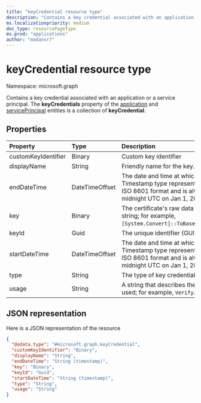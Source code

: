 ```yaml
---
title: "keyCredential resource type"
description: "Contains a key credential associated with an application or a service principal. The **keyCredentials** property of the application and servicePrincipal entities is a collection of **keyCredential**."
ms.localizationpriority: medium
doc_type: resourcePageType
ms.prod: "applications"
author: "madansr7"
---
```


# keyCredential resource type

Namespace: microsoft.graph

Contains a key credential associated with an application or a service principal. The **keyCredentials** property of the [application](application.md) and [servicePrincipal](serviceprincipal.md) entities is a collection of **keyCredential**.

## Properties
| Property	   | Type	|Description|
|:---------------|:--------|:----------|
|customKeyIdentifier|Binary| Custom key identifier |
| displayName | String | Friendly name for the key. Optional. |
|endDateTime|DateTimeOffset|The date and time at which the credential expires.The Timestamp type represents date and time information using ISO 8601 format and is always in UTC time. For example, midnight UTC on Jan 1, 2014 is `2014-01-01T00:00:00Z`.|
|key|Binary| The certificate's raw data in byte array converted to Base64 string; for example, `[System.Convert]::ToBase64String($Cert.GetRawCertData())`. |
|keyId|Guid|The unique identifier (GUID) for the key.|
|startDateTime|DateTimeOffset|The date and time at which the credential becomes valid.The Timestamp type represents date and time information using ISO 8601 format and is always in UTC time. For example, midnight UTC on Jan 1, 2014 is `2014-01-01T00:00:00Z`.|
|type|String|The type of key credential; for example, `Symmetric`.|
|usage|String|A string that describes the purpose for which the key can be used; for example, `Verify`.|

## JSON representation

Here is a JSON representation of the resource

<!-- {
  "blockType": "resource",
  "optionalProperties": [

  ],
  "@odata.type": "microsoft.graph.keyCredential"
}-->

```json
{
  "@odata.type": "#microsoft.graph.keyCredential",
  "customKeyIdentifier": "Binary",
  "displayName": "String",
  "endDateTime": "String (timestamp)",
  "key": "Binary",
  "keyId": "Guid",
  "startDateTime": "String (timestamp)",
  "type": "String",
  "usage": "String"
}
```

<!-- uuid: 8fcb5dbc-d5aa-4681-8e31-b001d5168d79
2015-10-25 14:57:30 UTC -->
<!--
{
  "type": "#page.annotation",
  "description": "keyCredential resource",
  "keywords": "",
  "section": "documentation",
  "tocPath": "",
  "suppressions": []
}
-->

